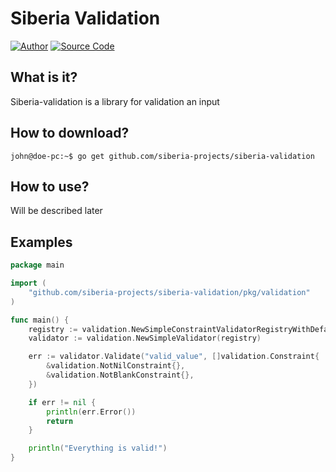 Siberia Validation
=================

[![Author](https://img.shields.io/badge/author-@siberia_projects-green.svg)](https://github.com/siberia-projects)
[![Source Code](https://img.shields.io/badge/source-siberia/main-blue.svg)](https://github.com/siberia-projects/siberia-validation)

## What is it?
Siberia-validation is a library for validation an input

## How to download?

```console
john@doe-pc:~$ go get github.com/siberia-projects/siberia-validation
```

## How to use?
Will be described later

## Examples
```go
package main

import (
	"github.com/siberia-projects/siberia-validation/pkg/validation"
)

func main() {
	registry := validation.NewSimpleConstraintValidatorRegistryWithDefaultValidators()
	validator := validation.NewSimpleValidator(registry)

	err := validator.Validate("valid_value", []validation.Constraint{
		&validation.NotNilConstraint{},
		&validation.NotBlankConstraint{},
	})

	if err != nil {
		println(err.Error())
		return
	}

	println("Everything is valid!")
}
```

